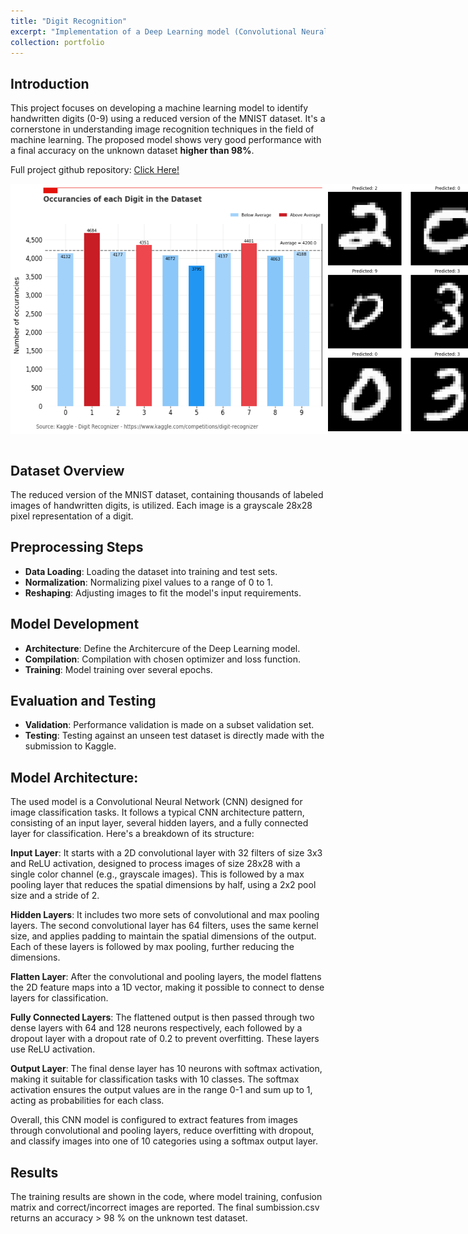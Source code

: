 ```yaml
---
title: "Digit Recognition"
excerpt: "Implementation of a Deep Learning model (Convolutional Neural Network) for the recognition of hand-written digits <br><br><img src='/images/DigitRecognizer_38_0.png'>"
collection: portfolio
---
```


## Introduction
This project focuses on developing a machine learning model to identify handwritten digits (0-9) using a reduced version of the MNIST dataset. It's a cornerstone in understanding image recognition techniques in the field of machine learning.
The proposed model shows very good performance with a final accuracy on the unknown dataset **higher than 98%**.

Full project github repository: [Click Here!](https://github.com/edoardoinnocenti/DigitRecognizer/blob/main/DigitRecognizer.ipynb)

<div style="display: flex; justify-content: space-between;">
    <img src="/images/DigitRecognizer_11_1.png" alt="alt text">
    <img src="/images/DigitRecognizer_38_0.png" alt="alt text">
</div>
<br>

## Dataset Overview
The reduced version of the MNIST dataset, containing thousands of labeled images of handwritten digits, is utilized. Each image is a grayscale 28x28 pixel representation of a digit.

## Preprocessing Steps
- **Data Loading**: Loading the dataset into training and test sets.
- **Normalization**: Normalizing pixel values to a range of 0 to 1.
- **Reshaping**: Adjusting images to fit the model's input requirements.

## Model Development
- **Architecture**: Define the Architercure of the Deep Learning model.
- **Compilation**: Compilation with chosen optimizer and loss function.
- **Training**: Model training over several epochs.

## Evaluation and Testing
- **Validation**: Performance validation is made on a subset validation set.
- **Testing**: Testing against an unseen test dataset is directly made with the submission to Kaggle.

## Model Architecture:
The used model is a Convolutional Neural Network (CNN) designed for image classification tasks. It follows a typical CNN architecture pattern, consisting of an input layer, several hidden layers, and a fully connected layer for classification. Here's a breakdown of its structure:

**Input Layer**: It starts with a 2D convolutional layer with 32 filters of size 3x3 and ReLU activation, designed to process images of size 28x28 with a single color channel (e.g., grayscale images). This is followed by a max pooling layer that reduces the spatial dimensions by half, using a 2x2 pool size and a stride of 2.

**Hidden Layers**: It includes two more sets of convolutional and max pooling layers. The second convolutional layer has 64 filters, uses the same kernel size, and applies padding to maintain the spatial dimensions of the output. Each of these layers is followed by max pooling, further reducing the dimensions.

**Flatten Layer**: After the convolutional and pooling layers, the model flattens the 2D feature maps into a 1D vector, making it possible to connect to dense layers for classification.

**Fully Connected Layers**: The flattened output is then passed through two dense layers with 64 and 128 neurons respectively, each followed by a dropout layer with a dropout rate of 0.2 to prevent overfitting. These layers use ReLU activation.

**Output Layer**: The final dense layer has 10 neurons with softmax activation, making it suitable for classification tasks with 10 classes. The softmax activation ensures the output values are in the range 0-1 and sum up to 1, acting as probabilities for each class.

Overall, this CNN model is configured to extract features from images through convolutional and pooling layers, reduce overfitting with dropout, and classify images into one of 10 categories using a softmax output layer.

## Results
The training results are shown in the code, where model training, confusion matrix and correct/incorrect images are reported.
The final sumbission.csv returns an accuracy > 98 % on the unknown test dataset.